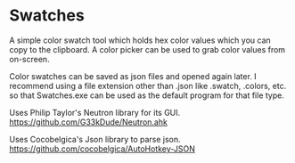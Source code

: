 # Swatches

A simple color swatch tool which holds hex color values which you can copy to the clipboard.
A color picker can be used to grab color values from on-screen.

Color swatches can be saved as json files and opened again later. I recommend using a file extension other than .json like .swatch, .colors, etc. so that Swatches.exe can be used as the default program for that file type.

Uses Philip Taylor's Neutron library for its GUI.
https://github.com/G33kDude/Neutron.ahk

Uses Cocobelgica's Json library to parse json.
https://github.com/cocobelgica/AutoHotkey-JSON
